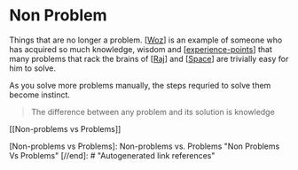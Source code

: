 # Non Problem

Things that are no longer a problem. [[Woz]] is an example of someone who has acquired so much knowledge, wisdom and [[experience-points]] that many problems that rack the brains of [[Raj]] and [[Space]] are trivially easy for him to solve.

As you solve more problems manually, the steps requried to solve them become instinct.

> The difference between any problem and its solution is knowledge

[[Non-problems vs Problems]]

[//begin]: # "Autogenerated link references for markdown compatibility"
[Woz]: Woz "Woz"
[experience-points]: experience-points "Experience Points"
[Raj]: Raj "Raj"
[Space]: Space "Space"
[Non-problems vs Problems]: Non-problems vs. Problems "Non Problems Vs Problems"
[//end]: # "Autogenerated link references"